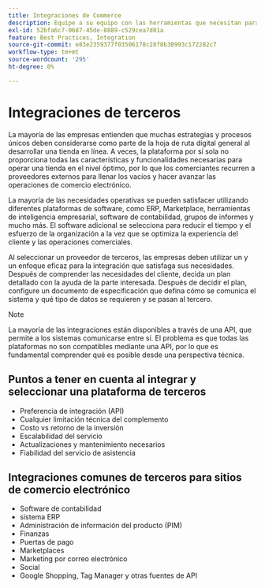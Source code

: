 ```yaml
---
title: Integraciones de Commerce
description: Equipe a su equipo con las herramientas que necesitan para deleitar a sus clientes y garantizar operaciones diarias sin problemas.
exl-id: 52bfa6c7-0687-45de-8889-c529cea7d01a
feature: Best Practices, Integration
source-git-commit: e83e2359377f03506178c28f8b30993c172282c7
workflow-type: tm+mt
source-wordcount: '295'
ht-degree: 0%

---
```


# Integraciones de terceros

La mayoría de las empresas entienden que muchas estrategias y procesos únicos deben considerarse como parte de la hoja de ruta digital general al desarrollar una tienda en línea. A veces, la plataforma por sí sola no proporciona todas las características y funcionalidades necesarias para operar una tienda en el nivel óptimo, por lo que los comerciantes recurren a proveedores externos para llenar los vacíos y hacer avanzar las operaciones de comercio electrónico.

La mayoría de las necesidades operativas se pueden satisfacer utilizando diferentes plataformas de software, como ERP, Marketplace, herramientas de inteligencia empresarial, software de contabilidad, grupos de informes y mucho más. El software adicional se selecciona para reducir el tiempo y el esfuerzo de la organización a la vez que se optimiza la experiencia del cliente y las operaciones comerciales.

Al seleccionar un proveedor de terceros, las empresas deben utilizar un
y un enfoque eficaz para la integración que satisfaga sus necesidades. Después de comprender las necesidades del cliente, decida un plan detallado con la ayuda de la parte interesada. Después de decidir el plan, configure un documento de especificación que defina cómo se comunica el sistema y qué tipo de datos se requieren y se pasan al tercero.

>[!NOTE]
>
>La mayoría de las integraciones están disponibles a través de una API, que permite a los sistemas comunicarse entre sí. El problema es que todas las plataformas no son compatibles mediante una API, por lo que es fundamental comprender qué es posible desde una perspectiva técnica.

## Puntos a tener en cuenta al integrar y seleccionar una plataforma de terceros

- Preferencia de integración (API)
- Cualquier limitación técnica del complemento
- Costo vs retorno de la inversión
- Escalabilidad del servicio
- Actualizaciones y mantenimiento necesarios
- Fiabilidad del servicio de asistencia

## Integraciones comunes de terceros para sitios de comercio electrónico

- Software de contabilidad
- sistema ERP
- Administración de información del producto (PIM)
- Finanzas
- Puertas de pago
- Marketplaces
- Marketing por correo electrónico
- Social
- Google Shopping, Tag Manager y otras fuentes de API
